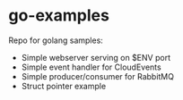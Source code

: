 # go-examples

Repo for golang samples:

- Simple webserver serving on $ENV port
- Simple event handler for CloudEvents
- Simple producer/consumer for RabbitMQ
- Struct pointer example 
